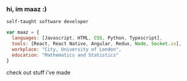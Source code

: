 ### hi, im maaz :)

 `self-taught software developer`


```javascript
var maaz = {
  languages: [Javascript, HTML, CSS, Python, Typescript],
  tools: [React, React Native, Angular, Redux, Node, Socket.io],
  workplace: "City, University of London",
  education: "Mathematics and Statistics"
}
```

check out stuff i've made 
